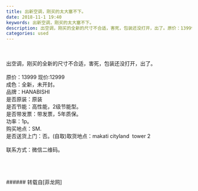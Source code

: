 ```yaml
---
title: 出新空调，刚买的太大塞不下。
date: 2018-11-1 19:40
keywords: 出新空调，刚买的太大塞不下。
description: 出空调，刚买的全新的尺寸不合适，害死，包装还没打开，出了。原价：13999 现价:12999成色：全新，未开封。品牌：HANABISHI是否原装：原装是否节能：高性能，2级节能型。是否带发票：带发票，5年质保。功率：1p。购买地点：SM.是否送货上门：否。(自取)取货地点：makati cityland  tower 2联系方式：微信二维码。
categories: used
---
```

<td class="t_f" id="postmessage_2203835">

<br/>
<br/>
出空调，刚买的全新的尺寸不合适，害死，包装还没打开，出了。<br/>
<br/>
原价：13999 现价:12999<br/>
成色：全新，未开封。<br/>
品牌：HANABISHI<br/>
是否原装：原装<br/>
是否节能：高性能，2级节能型。<br/>
是否带发票：带发票，5年质保。<br/>
功率：1p。<br/>
购买地点：SM.<br/>
是否送货上门：否。(自取)取货地点：makati cityland  tower 2<br/>
<br/>
联系方式：微信二维码。<br/>
<br/>
<br/>
<br/>
<br/>
</td>
###### 转载自[菲龙网]